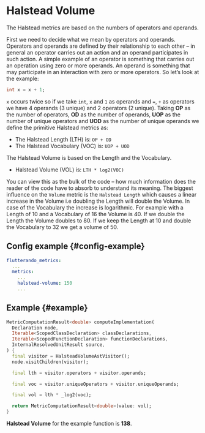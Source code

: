 # Halstead Volume

The Halstead metrics are based on the numbers of operators and operands.

First we need to decide what we mean by operators and operands. Operators and operands are defined by their relationship to each other – in general an operator carries out an action and an operand participates in such action. A simple example of an operator is something that carries out an operation using zero or more operands. An operand is something that may participate in an interaction with zero or more operators. So let’s look at the example:

```dart
int x = x + 1;
```

`x` occurs twice so if we take `int`, `x` and `1` as operands and `=`, `+` as operators we have 4 operands (3 unique) and 2 operators (2 unique). Taking **OP** as the number of operators, **OD** as the number of operands, **UOP** as the number of unique operators and **UOD** as the number of unique operands we define the primitive Halstead metrics as:

* The Halstead Length (LTH) is: `OP + OD`
* The Halstead Vocabulary (VOC) is: `UOP + UOD`

The Halstead Volume is based on the Length and the Vocabulary.

* Halstead Volume (VOL) is: `LTH * log2(VOC)`

You can view this as the bulk of the code – how much information does the reader of the code have to absorb to understand its meaning. The biggest influence on the `Volume` metric is the `Halstead Length` which causes a linear increase in the Volume i.e doubling the Length will double the Volume. In case of the Vocabulary the increase is logarithmic. For example with a Length of 10 and a Vocabulary of 16 the Volume is 40. If we double the Length the Volume doubles to 80. If we keep the Length at 10 and double the Vocabulary to 32 we get a volume of 50.

## Config example {#config-example}

```yaml
flutterando_metrics:
  ...
  metrics:
    ...
    halstead-volume: 150
    ...
```

## Example {#example}

```dart
MetricComputationResult<double> computeImplementation(
  Declaration node,
  Iterable<ScopedClassDeclaration> classDeclarations,
  Iterable<ScopedFunctionDeclaration> functionDeclarations,
  InternalResolvedUnitResult source,
) {
  final visitor = HalsteadVolumeAstVisitor();
  node.visitChildren(visitor);

  final lth = visitor.operators + visitor.operands;

  final voc = visitor.uniqueOperators + visitor.uniqueOperands;

  final vol = lth * _log2(voc);

  return MetricComputationResult<double>(value: vol);
}
```

**Halstead Volume** for the example function is **138**.
